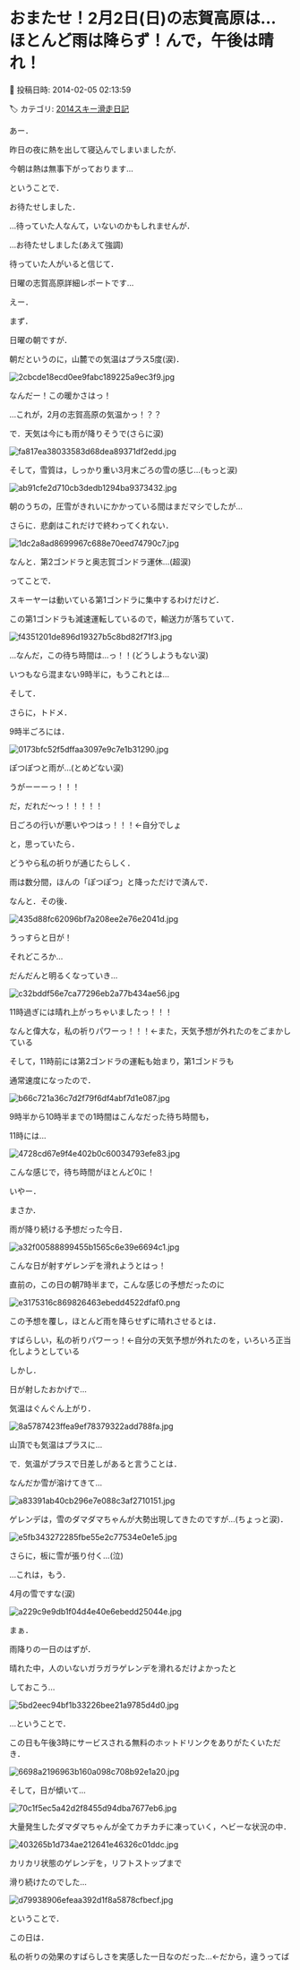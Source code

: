 # おまたせ！2月2日(日)の志賀高原は…ほとんど雨は降らず！んで，午後は晴れ！

📅 投稿日時: 2014-02-05 02:13:59

🏷️ カテゴリ: [2014スキー滑走日記](c992167609b6415052179ee69ea1ea7d8.md)

あー．


昨日の夜に熱を出して寝込んでしまいましたが．


今朝は熱は無事下がっております…





ということで．


お待たせしました．





…待っていた人なんて，いないのかもしれませんが．


…お待たせしました(あえて強調)





待っていた人がいると信じて．


日曜の志賀高原詳細レポートです…





えー．


まず．


日曜の朝ですが．


朝だというのに，山麓での気温はプラス5度(涙)．




![2cbcde18ecd0ee9fabc189225a9ec3f9.jpg](images/2cbcde18ecd0ee9fabc189225a9ec3f9.jpg)




なんだー！この暖かさはっ！


…これが，2月の志賀高原の気温かっ！？？





で．天気は今にも雨が降りそうで(さらに涙)




![fa817ea38033583d68dea89371df2edd.jpg](images/fa817ea38033583d68dea89371df2edd.jpg)




そして，雪質は，しっかり重い3月末ごろの雪の感じ…(もっと涙)




![ab91cfe2d710cb3dedb1294ba9373432.jpg](images/ab91cfe2d710cb3dedb1294ba9373432.jpg)




朝のうちの，圧雪がきれいにかかっている間はまだマシでしたが…





さらに．悲劇はこれだけで終わってくれない．




![1dc2a8ad8699967c688e70eed74790c7.jpg](images/1dc2a8ad8699967c688e70eed74790c7.jpg)




なんと．第2ゴンドラと奥志賀ゴンドラ運休…(超涙)





ってことで．


スキーヤーは動いている第1ゴンドラに集中するわけだけど．


この第1ゴンドラも減速運転しているので，輸送力が落ちていて．




![f4351201de896d19327b5c8bd82f71f3.jpg](images/f4351201de896d19327b5c8bd82f71f3.jpg)




…なんだ，この待ち時間は…っ！！(どうしようもない涙)


いつもなら混まない9時半に，もうこれとは…





そして．


さらに，トドメ．


9時半ごろには．




![0173bfc52f5dffaa3097e9c7e1b31290.jpg](images/0173bfc52f5dffaa3097e9c7e1b31290.jpg)




ぽつぽつと雨が…(とめどない涙)





うがーーーっ！！！


だ，だれだ～っ！！！！！


日ごろの行いが悪いやつはっ！！！←自分でしょ





と，思っていたら．


どうやら私の祈りが通じたらしく．


雨は数分間，ほんの「ぽつぽつ」と降っただけで済んで．





なんと．その後．




![435d88fc62096bf7a208ee2e76e2041d.jpg](images/435d88fc62096bf7a208ee2e76e2041d.jpg)




うっすらと日が！





それどころか…


だんだんと明るくなっていき…




![c32bddf56e7ca77296eb2a77b434ae56.jpg](images/c32bddf56e7ca77296eb2a77b434ae56.jpg)




11時過ぎには晴れ上がっちゃいましたっ！！！





なんと偉大な，私の祈りパワーっ！！！←また，天気予想が外れたのをごまかしている





そして，11時前には第2ゴンドラの運転も始まり，第1ゴンドラも


通常速度になったので．




![b66c721a36c7d2f79f6df4abf7d1e087.jpg](images/b66c721a36c7d2f79f6df4abf7d1e087.jpg)




9時半から10時半までの1時間はこんなだった待ち時間も，


11時には…




![4728cd67e9f4e402b0c60034793efe83.jpg](images/4728cd67e9f4e402b0c60034793efe83.jpg)




こんな感じで，待ち時間がほとんど0に！





いやー．


まさか．


雨が降り続ける予想だった今日．




![a32f00588899455b1565c6e39e6694c1.jpg](images/a32f00588899455b1565c6e39e6694c1.jpg)




こんな日が射すゲレンデを滑れようとはっ！





直前の，この日の朝7時半まで，こんな感じの予想だったのに




![e3175316c869826463ebedd4522dfaf0.png](images/e3175316c869826463ebedd4522dfaf0.png)




この予想を覆し，ほとんど雨を降らせずに晴れさせるとは．


すばらしい，私の祈りパワーっ！←自分の天気予想が外れたのを，いろいろ正当化しようとしている





しかし．


日が射したおかげで…


気温はぐんぐん上がり．




![8a5787423ffea9ef78379322add788fa.jpg](images/8a5787423ffea9ef78379322add788fa.jpg)




山頂でも気温はプラスに…





で．気温がプラスで日差しがあると言うことは．


なんだか雪が溶けてきて…




![a83391ab40cb296e7e088c3af2710151.jpg](images/a83391ab40cb296e7e088c3af2710151.jpg)




ゲレンデは，雪のダマダマちゃんが大勢出現してきたのですが…(ちょっと涙)．




![e5fb343272285fbe55e2c77534e0e1e5.jpg](images/e5fb343272285fbe55e2c77534e0e1e5.jpg)




さらに，板に雪が張り付く…(泣)





…これは，もう．


4月の雪ですな(涙)




![a229c9e9db1f04d4e40e6ebedd25044e.jpg](images/a229c9e9db1f04d4e40e6ebedd25044e.jpg)







まぁ．


雨降りの一日のはずが．


晴れた中，人のいないガラガラゲレンデを滑れるだけよかったと


しておこう…




![5bd2eec94bf1b33226bee21a9785d4d0.jpg](images/5bd2eec94bf1b33226bee21a9785d4d0.jpg)







…ということで．


この日も午後3時にサービスされる無料のホットドリンクをありがたくいただき．




![6698a2196963b160a098c708b92e1a20.jpg](images/6698a2196963b160a098c708b92e1a20.jpg)




そして，日が傾いて…




![70c1f5ec5a42d2f8455d94dba7677eb6.jpg](images/70c1f5ec5a42d2f8455d94dba7677eb6.jpg)




大量発生したダマダマちゃんが全てカチカチに凍っていく，ヘビーな状況の中．




![403265b1d734ae212641e46326c01ddc.jpg](images/403265b1d734ae212641e46326c01ddc.jpg)




カリカリ状態のゲレンデを，リフトストップまで


滑り続けたのでした…




![d79938906efeaa392d1f8a5878cfbecf.jpg](images/d79938906efeaa392d1f8a5878cfbecf.jpg)







ということで．


この日は．


私の祈りの効果のすばらしさを実感した一日なのだった…←だから，違うってば
